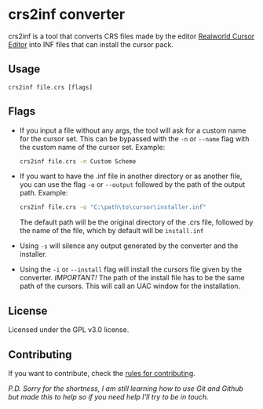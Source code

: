 # crs2inf converter
crs2inf is a tool that converts CRS files made by the editor [Realworld Cursor Editor] into INF files that can install the cursor pack.
## Usage
```batch
crs2inf file.crs [flags]
```
## Flags
- If you input a file without any args, the tool will ask for a custom name for the cursor set. This can be bypassed with the `-n` or `--name` flag with the custom name of the cursor set. Example:
    ```sh
    crs2inf file.crs -n Custom Scheme
    ```
- If you want to have the .inf file in another directory or as another file, you can use the flag `-o` or `--output` followed by the path of the output path. Example:
    ```sh
    crs2inf file.crs -o "C:\path\to\cursor\installer.inf"
    ```
    The default path will be the original directory of the .crs file, followed by the name of the file, which by default will be `install.inf`

- Using `-s` will silence any output generated by the converter and the installer.
    
- Using the `-i` or `--install` flag will install the cursors file given by the converter. _IMPORTANT!_ The path of the install file has to be the same path of the cursors. This will call an UAC window for the installation.

## License
Licensed under the GPL v3.0 license.

## Contributing
If you want to contribute, check the [rules for contributing].

[Realworld Cursor Editor]: <https://www.rw-designer.com/cursor-maker>
[rules for contributing]: <https://github.com/Spitfire7777/crs2inf-converter/blob/main/CONTRIBUTE.md>

_P.D. Sorry for the shortness, I am still learning how to use Git and Github but made this to help so if you need help I'll try to be in touch._
